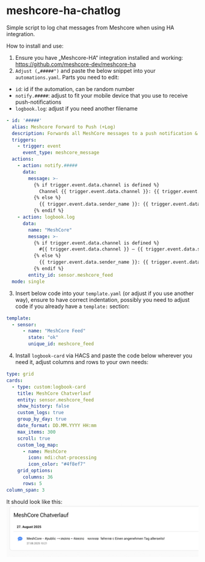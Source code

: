 # meshcore-ha-chatlog
Simple script to log chat messages from Meshcore when using HA integration. 

How to install and use:

1. Ensure you have „Meshcore-HA“ integration installed and working: https://github.com/meshcore-dev/meshcore-ha
2. `Adjust („#####")` and paste the below snippet into your `automations.yaml`. Parts you need to edit:
 - `id`: id if the automation, can be random number
 - `notify.#####`: adjust to fit your mobile device that you use to receive push-notifications
 - `logbook.log`: adjust if you need another filename	
```yaml
- id: '#####'
  alias: Meshcore Forward to Push (+Log)
  description: Forwards all MeshCore messages to a push notification & logbook
  triggers:
    - trigger: event
      event_type: meshcore_message
  actions:
    - action: notify.##### 
      data:
        message: >-
          {% if trigger.event.data.channel is defined %}
            Channel {{ trigger.event.data.channel }}: {{ trigger.event.data.sender_name }}: {{ trigger.event.data.message }}
          {% else %}
            {{ trigger.event.data.sender_name }}: {{ trigger.event.data.message }}
          {% endif %}
    - action: logbook.log
      data:
        name: "MeshCore"
        message: >-
          {% if trigger.event.data.channel is defined %}
            #{{ trigger.event.data.channel }} — {{ trigger.event.data.sender_name }}: {{ trigger.event.data.message }}
          {% else %}
            {{ trigger.event.data.sender_name }}: {{ trigger.event.data.message }}
          {% endif %}
        entity_id: sensor.meshcore_feed
  mode: single
  ```
  3. Insert below code into your `template.yaml` (or adjust if you use another way), ensure to have correct indentation, possibly you need to adjust code if you already have a `template:` section:
```yaml
template:
  - sensor:
      - name: "MeshCore Feed"
        state: "ok"
        unique_id: meshcore_feed
  ```        
  4. Install `logbook-card` via HACS and paste the code below wherever you need it, adjust columns and rows to your own needs:
```yaml
type: grid
cards:
  - type: custom:logbook-card
    title: MeshCore Chatverlauf
    entity: sensor.meshcore_feed
    show_history: false
    custom_logs: true
    group_by_day: true
    date_format: DD.MM.YYYY HH:mm
    max_items: 300
    scroll: true
    custom_log_map:
      - name: MeshCore
        icon: mdi:chat-processing
        icon_color: "#4f8ef7"
    grid_options:
      columns: 36
      rows: 5
column_span: 3
```
It should look like this:   
![MeshCore chat log in HA](./screenshot-ha.png)
